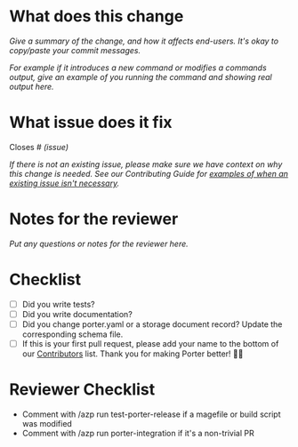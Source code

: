 # What does this change
_Give a summary of the change, and how it affects end-users. It's okay to copy/paste your commit messages._

_For example if it introduces a new command or modifies a commands output, give an example of you running the command and showing real output here._

# What issue does it fix
Closes # _(issue)_

_If there is not an existing issue, please make sure we have context on why this change is needed. See our Contributing Guide for [examples of when an existing issue isn't necessary][1]._

[1]: https://getporter.org/src/CONTRIBUTING.md#when-to-open-a-pull-request

# Notes for the reviewer
_Put any questions or notes for the reviewer here._

# Checklist
- [ ] Did you write tests?
- [ ] Did you write documentation?
- [ ] Did you change porter.yaml or a storage document record? Update the corresponding schema file.
- [ ] If this is your first pull request, please add your name to the bottom of our [Contributors][contributors] list. Thank you for making Porter better! 🙇‍♀️

# Reviewer Checklist
* Comment with /azp run test-porter-release if a magefile or build script was modified
* Comment with /azp run porter-integration if it's a non-trivial PR

[contributors]: https://getporter.org/src/CONTRIBUTORS.md